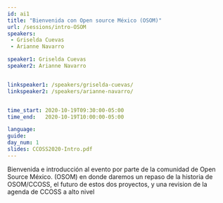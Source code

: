 ```yaml
---
id: ai1
title: "Bienvenida con Open source México (OSOM)"
url: /sessions/intro-OSOM
speakers:
 - Griselda Cuevas
 - Arianne Navarro

speaker1: Griselda Cuevas
speaker2: Arianne Navarro


linkspeaker1: /speakers/griselda-cuevas/
linkspeaker2: /speakers/arianne-navarro/


time_start: 2020-10-19T09:30:00-05:00
time_end:   2020-10-19T10:00:00-05:00

language: 
guide:
day_num: 1
slides: CCOSS2020-Intro.pdf
---
```


Bienvenida e introducción al evento por parte de la comunidad de Open Source México. (OSOM) en donde daremos un repaso de la historia de OSOM/CCOSS, el futuro de estos dos proyectos, y una revision de la agenda de CCOSS a alto nivel 

